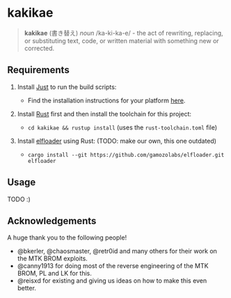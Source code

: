 # kakikae

> **kakikae** (書き替え) *noun* /ka-ki-ka-e/ - the act of rewriting, replacing, or substituting text, code, or written
> material with something new or corrected.

## Requirements

1. Install [Just](https://github.com/casey/just) to run the build scripts:
   - Find the installation instructions for your platform [here](https://github.com/casey/just#packages).

2. Install [Rust](https://rustup.rs/) first and then install the toolchain for this project:
   - `cd kakikae && rustup install` (uses the `rust-toolchain.toml` file)

3. Install [elfloader](https://github.com/gamozolabs/elfloader) using Rust: (TODO: make our own, this one outdated)
   - `cargo install --git https://github.com/gamozolabs/elfloader.git elfloader`

## Usage

TODO :)

## Acknowledgements

A huge thank you to the following people!

- @bkerler, @chaosmaster, @retr0id and many others for their work on the MTK BROM exploits.
- @canny1913 for doing most of the reverse engineering of the MTK BROM, PL and LK for this.
- @reisxd for existing and giving us ideas on how to make this even better.
